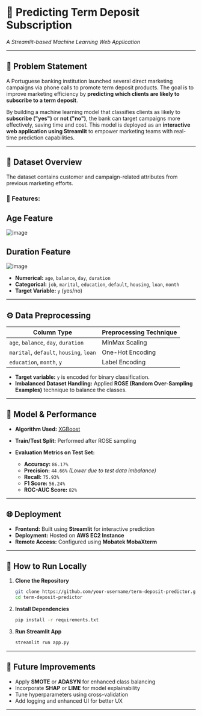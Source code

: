 # 🧠 Predicting Term Deposit Subscription

*A Streamlit-based Machine Learning Web Application*

---

## 📌 Problem Statement

A Portuguese banking institution launched several direct marketing campaigns via phone calls to promote term deposit products. The goal is to improve marketing efficiency by **predicting which clients are likely to subscribe to a term deposit**.

By building a machine learning model that classifies clients as likely to **subscribe ("yes")** or **not ("no")**, the bank can target campaigns more effectively, saving time and cost. This model is deployed as an **interactive web application using Streamlit** to empower marketing teams with real-time prediction capabilities.

---

## 📂 Dataset Overview

The dataset contains customer and campaign-related attributes from previous marketing efforts.

### 🔑 Features:
## Age Feature
![image](https://github.com/user-attachments/assets/278df696-447b-4700-a0f5-55a72a9d0f3f)

## Duration Feature
![image](https://github.com/user-attachments/assets/636d848e-8aac-4bd7-be99-41ade32cbefa)


* **Numerical:** `age`, `balance`, `day`, `duration`
* **Categorical:** `job`, `marital`, `education`, `default`, `housing`, `loan`, `month`
* **Target Variable:** `y` (yes/no)

---

## ⚙️ Data Preprocessing

| Column Type                             | Preprocessing Technique |
| --------------------------------------- | ----------------------- |
| `age`, `balance`, `day`, `duration`     | MinMax Scaling          |
| `marital`, `default`, `housing`, `loan` | One-Hot Encoding        |
| `education`, `month`, `y`               | Label Encoding          |

* **Target variable:** `y` is encoded for binary classification.
* **Imbalanced Dataset Handling:** Applied **ROSE (Random Over-Sampling Examples)** technique to balance the classes.

---

## 🤖 Model & Performance

* **Algorithm Used:** [XGBoost](https://xgboost.readthedocs.io/en/stable/)
* **Train/Test Split:** Performed after ROSE sampling
* **Evaluation Metrics on Test Set:**

  * **Accuracy:** `86.17%`
  * **Precision:** `44.66%` *(Lower due to test data imbalance)*
  * **Recall:** `75.93%`
  * **F1 Score:** `56.24%`
  * **ROC-AUC Score:** `82%`

---

## 🌐 Deployment

* **Frontend:** Built using **Streamlit** for interactive prediction
* **Deployment:** Hosted on **AWS EC2 Instance**
* **Remote Access:** Configured using **Mobatek MobaXterm**

---

## 🚀 How to Run Locally

1. **Clone the Repository**

   ```bash
   git clone https://github.com/your-username/term-deposit-predictor.git
   cd term-deposit-predictor
   ```

2. **Install Dependencies**

   ```bash
   pip install -r requirements.txt
   ```

3. **Run Streamlit App**

   ```bash
   streamlit run app.py
   ```

---

## 🧪 Future Improvements

* Apply **SMOTE** or **ADASYN** for enhanced class balancing
* Incorporate **SHAP** or **LIME** for model explainability
* Tune hyperparameters using cross-validation
* Add logging and enhanced UI for better UX

---
